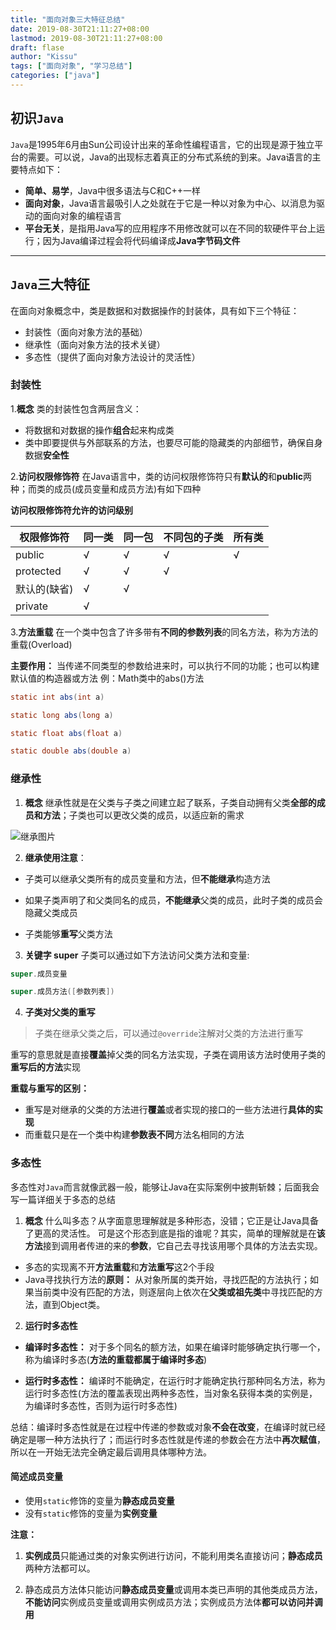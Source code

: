 ```yaml
---
title: "面向对象三大特征总结"
date: 2019-08-30T21:11:27+08:00
lastmod: 2019-08-30T21:11:27+08:00
draft: flase
author: "Kissu"
tags: ["面向对象", "学习总结"]
categories: ["java"]
---
```


## 初识`Java`
`Java`是1995年6月由Sun公司设计出来的革命性编程语言，它的出现是源于独立平台的需要。可以说，Java的出现标志着真正的分布式系统的到来。Java语言的主要特点如下：
* **简单、易学**，Java中很多语法与C和C++一样
* **面向对象**，Java语言最吸引人之处就在于它是一种以对象为中心、以消息为驱动的面向对象的编程语言
* **平台无关**，是指用Java写的应用程序不用修改就可以在不同的软硬件平台上运行；因为Java编译过程会将代码编译成**Java字节码文件**
------

## `Java`三大特征
在面向对象概念中，类是数据和对数据操作的封装体，具有如下三个特征：
   * 封装性（面向对象方法的基础）
   * 继承性（面向对象方法的技术关键）
   * 多态性（提供了面向对象方法设计的灵活性）



### 封装性
1.**概念**
类的封装性包含两层含义：

* 将数据和对数据的操作**组合**起来构成类
* 类中即要提供与外部联系的方法，也要尽可能的隐藏类的内部细节，确保自身数据**安全性**

2.**访问权限修饰符**
在Java语言中，类的访问权限修饰符只有**默认的**和**public**两种；而类的成员(成员变量和成员方法)有如下四种

**访问权限修饰符允许的访问级别**

|权限修饰符|同一类|同一包|不同包的子类|所有类|
|-|-|-|-|-|
|public|√|√|√|√|
|protected|√|√|√|
|默认的(缺省)|√|√|
|private|√|

3.**方法重载**
在一个类中包含了许多带有**不同的参数列表**的同名方法，称为方法的重载(Overload)

**主要作用：** 当传递不同类型的参数给进来时，可以执行不同的功能；也可以构建默认值的构造器或方法
例：Math类中的abs()方法
```java
static int abs(int a)

static long abs(long a)

static float abs(float a)

static double abs(double a)
```



### 继承性
1. **概念**
继承性就是在父类与子类之间建立起了联系，子类自动拥有父类**全部的成员和方法**；子类也可以更改父类的成员，以适应新的需求

![继承图片](java继承图片.png)

2. **继承使用注意**：
* 子类可以继承父类所有的成员变量和方法，但**不能继承**构造方法

* 如果子类声明了和父类同名的成员，**不能继承**父类的成员，此时子类的成员会隐藏父类成员 

* 子类能够**重写**父类方法

3. **关键字 super**
子类可以通过如下方法访问父类方法和变量:

````java
super.成员变量

super.成员方法([参数列表])
````

4. **子类对父类的重写**
>子类在继承父类之后，可以通过`@override`注解对父类的方法进行重写

重写的意思就是直接**覆盖**掉父类的同名方法实现，子类在调用该方法时使用子类的**重写后的方法**实现



**重载与重写的区别：**
* 重写是对继承的父类的方法进行**覆盖**或者实现的接口的一些方法进行**具体的实现**
* 而重载只是在一个类中构建**参数表不同**方法名相同的方法

### 多态性
多态性对`Java`而言就像武器一般，能够让Java在实际案例中披荆斩棘；后面我会写一篇详细关于多态的总结

1. **概念**
什么叫多态？从字面意思理解就是多种形态，没错；它正是让Java具备了更高的灵活性。
可是这个形态到底是指的谁呢？其实，简单的理解就是在**该方法**接到调用者传进的来的**参数**，它自己去寻找该用哪个具体的方法去实现。
* 多态的实现离不开**方法重载**和**方法重写**这2个手段
* Java寻找执行方法的**原则：**
从对象所属的类开始，寻找匹配的方法执行；如果当前类中没有匹配的方法，则逐层向上依次在**父类或祖先类**中寻找匹配的方法，直到Object类。

2. **运行时多态性**

* **编译时多态性：** 对于多个同名的额方法，如果在编译时能够确定执行哪一个，称为编译时多态(**方法的重载都属于编译时多态**)

* **运行时多态性：**  编译时不能确定，在运行时才能确定执行那种同名方法，称为运行时多态性(方法的覆盖表现出两种多态性，当对象名获得本类的实例是，为编译时多态性，否则为运行时多态性)

总结：编译时多态性就是在过程中传递的参数或对象**不会在改变**，在编译时就已经确定是哪一种方法执行了；而运行时多态性就是传递的参数会在方法中**再次赋值**，所以在一开始无法完全确定最后调用具体哪种方法。

#### 简述成员变量

* 使用`static`修饰的变量为**静态成员变量** 
* 没有`static`修饰的变量为**实例变量**

**注意：**
1. **实例成员**只能通过类的对象实例进行访问，不能利用类名直接访问；**静态成员**两种方法都可以。

2. 静态成员方法体只能访问**静态成员变量**或调用本类已声明的其他类成员方法，**不能访问**实例成员变量或调用实例成员方法；实例成员方法体**都可以访问并调用**
